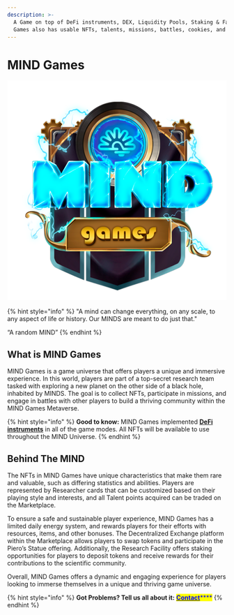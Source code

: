 ```yaml
---
description: >-
  A Game on top of DeFi instruments, DEX, Liquidity Pools, Staking & Farms. MIND
  Games also has usable NFTs, talents, missions, battles, cookies, and rewards!
---
```


# MIND Games



![](.gitbook/assets/LogoS.png)

{% hint style="info" %}
"A mind can change everything, on any scale, to any aspect of life or history. Our MINDS are meant to do just that."

&#x20;                                                                                                                       “A random MIND”
{% endhint %}

## What is MIND Games

MIND Games is a game universe that offers players a unique and immersive experience. In this world, players are part of a top-secret research team tasked with exploring a new planet on the other side of a black hole, inhabited by MINDS. The goal is to collect NFTs, participate in missions, and engage in battles with other players to build a thriving community within the MIND Games Metaverse.



{% hint style="info" %}
**Good to know:** MIND Games implemented [**DeFi instruments**](broken-reference) in all of the game modes. All NFTs will be available to use throughout the MIND Universe.&#x20;
{% endhint %}

## Behind The MIND

The NFTs in MIND Games have unique characteristics that make them rare and valuable, such as differing statistics and abilities. Players are represented by Researcher cards that can be customized based on their playing style and interests, and all Talent points acquired can be traded on the Marketplace.

To ensure a safe and sustainable player experience, MIND Games has a limited daily energy system, and rewards players for their efforts with resources, items, and other bonuses. The Decentralized Exchange platform within the Marketplace allows players to swap tokens and participate in the Piero’s Statue offering. Additionally, the Research Facility offers staking opportunities for players to deposit tokens and receive rewards for their contributions to the scientific community.

Overall, MIND Games offers a dynamic and engaging experience for players looking to immerse themselves in a unique and thriving game universe.

{% hint style="info" %}
**Got Problems? Tell us all about it:** <mark style="color:blue;"></mark> [<mark style="color:blue;">**Contact**</mark>](https://forms.office.com/r/y33GyxmUnd)<mark style="color:blue;">****</mark>
{% endhint %}

